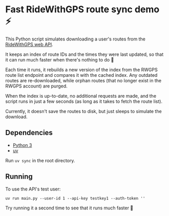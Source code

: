 # Fast RideWithGPS route sync demo ⚡️

This Python script simulates downloading a user's routes from the [RideWithGPS web
API](https://ridewithgps.com/api).

It keeps an index of route IDs and the times they were last updated, so that it can run much faster
when there's nothing to do 🙂

Each time it runs, it rebuilds a new version of the index from the RWGPS route list endpoint and
compares it with the cached index.  Any outdated routes are re-downloaded, while orphan routes (that
no longer exist in the RWGPS account) are purged.

When the index is up-to-date, no additional requests are made, and the script runs in just a few
seconds (as long as it takes to fetch the route list).

Currently, it doesn't save the routes to disk, but just sleeps to simulate the download.

## Dependencies

* [Python 3](https://www.python.org/)
* [uv](https://github.com/astral-sh/uv)

Run `uv sync` in the root directory.

## Running

To use the API's test user:

```shell
uv run main.py --user-id 1 --api-key testkey1 --auth-token ''
```

Try running it a second time to see that it runs much faster 🙂

